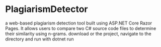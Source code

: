 # PlagiarismDetector
a web-based plagiarism detection tool built using ASP.NET Core Razor Pages. It allows users to compare two C# source code files to determine their similarity using n-grams.
download or the project, navigate to the directory and run with dotnet run
